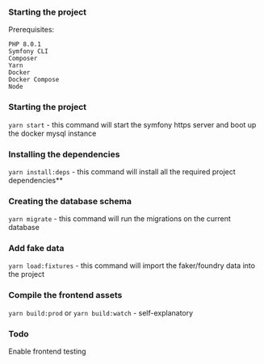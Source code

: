 ### Starting the project

Prerequisites:

```
PHP 8.0.1  
Symfony CLI
Composer
Yarn 
Docker  
Docker Compose
Node
```

### Starting the project

```yarn start``` - this command will start the symfony https server and boot up the docker mysql instance

### Installing the dependencies
```yarn install:deps``` - this command will install all the required project dependencies**

### Creating the database schema
```yarn migrate``` - this command will run the migrations on the current database

### Add fake data
```yarn load:fixtures``` - this command will import the faker/foundry data into the project

### Compile the frontend assets

``` yarn build:prod ``` or ``` yarn build:watch ``` - self-explanatory

### Todo
Enable frontend testing
